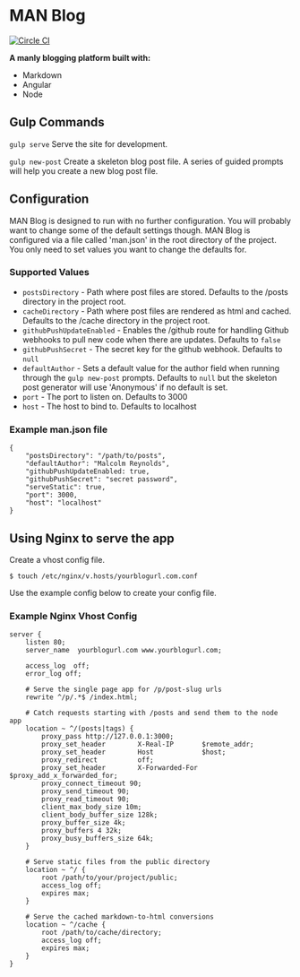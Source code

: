 # MAN Blog

[![Circle CI](https://circleci.com/gh/jlevine22/MAN-Blog.svg?style=svg)](https://circleci.com/gh/jlevine22/MAN-Blog)

**A manly blogging platform built with:**
- Markdown
- Angular
- Node

## Gulp Commands

```gulp serve```
Serve the site for development.

```gulp new-post```
Create a skeleton blog post file. A series of guided prompts will help you create a new blog post file.

## Configuration
MAN Blog is designed to run with no further configuration. You will probably want to change some of the default settings though. MAN Blog is configured via a file called 'man.json' in the root directory of the project. You only need to set values you want to change the defaults for.

### Supported Values
- ```postsDirectory``` - Path where post files are stored. Defaults to the /posts directory in the project root.
- ```cacheDirectory``` - Path where post files are rendered as html and cached. Defaults to the /cache directory in the project root.
- ```githubPushUpdateEnabled``` - Enables the /github route for handling Github webhooks to pull new code when there are updates. Defaults to ```false```
- ```githubPushSecret``` - The secret key for the github webhook. Defaults to ```null```
- ```defaultAuthor``` - Sets a default value for the author field when running through the ```gulp new-post``` prompts. Defaults to ```null``` but the skeleton post generator will use 'Anonymous' if no default is set.
- ```port``` - The port to listen on. Defaults to 3000
- ```host``` - The host to bind to. Defaults to localhost


### Example man.json file

````
{
	"postsDirectory": "/path/to/posts",
	"defaultAuthor": "Malcolm Reynolds",
	"githubPushUpdateEnabled: true,
	"githubPushSecret": "secret password",
	"serveStatic": true,
	"port": 3000,
	"host": "localhost"
}
````

## Using Nginx to serve the app 
Create a vhost config file.

````
$ touch /etc/nginx/v.hosts/yourblogurl.com.conf 
````

Use the example config below to create your config file.

### Example Nginx Vhost Config

```
server {
    listen 80;
    server_name  yourblogurl.com www.yourblogurl.com;

    access_log  off;
    error_log off;
    
    # Serve the single page app for /p/post-slug urls
    rewrite ^/p/.*$ /index.html;

    # Catch requests starting with /posts and send them to the node app
    location ~ ^/(posts|tags) {
        proxy_pass http://127.0.0.1:3000;
        proxy_set_header        X-Real-IP       $remote_addr;
        proxy_set_header        Host            $host;
        proxy_redirect          off;
        proxy_set_header        X-Forwarded-For $proxy_add_x_forwarded_for;
        proxy_connect_timeout 90;
        proxy_send_timeout 90;
        proxy_read_timeout 90;
        client_max_body_size 10m;
        client_body_buffer_size 128k;
        proxy_buffer_size 4k;
        proxy_buffers 4 32k;
        proxy_busy_buffers_size 64k;
    }

    # Serve static files from the public directory
    location ~ ^/ {
        root /path/to/your/project/public;
        access_log off;
        expires max;
    }

    # Serve the cached markdown-to-html conversions
    location ~ ^/cache {
        root /path/to/cache/directory;
        access_log off;
        expires max;
    }
}
```
